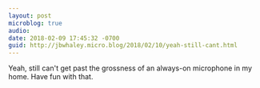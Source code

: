 ```yaml
---
layout: post
microblog: true
audio: 
date: 2018-02-09 17:45:32 -0700
guid: http://jbwhaley.micro.blog/2018/02/10/yeah-still-cant.html
---
```

Yeah, still can't get past the grossness of an always-on microphone in my home. Have fun with that.
